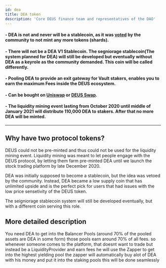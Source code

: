 ```yaml
---
id: dea
title: DEA token
description: 'Core DEUS finance team and representatives of the DAO'
---
```


#### - DEA is not and never will be a stablecoin, as it was [voted](https://t.me/deusfinance/33986) by the community to not mint any more tokens (shards).
#### - There will not be a DEA V1 Stablecoin. The segniorage stablecoin(The system planned for DEA) will still be developed but eventually without DEA as a keyrole as the community demanded. This coin will be called differently. 
#### - Pooling DEA to provide an exit gateway for Vault stakers, enables you to earn the maximum Fees inside the DEUS ecosystem.
#### - Can be bought on [Uniswap](https://app.uniswap.org/#/swap?inputCurrency=0x3b62f3820e0b035cc4ad602dece6d796bc325325&outputCurrency=0x80ab141f324c3d6f2b18b030f1c4e95d4d658778) or [DEUS Swap](https://app.deus.finance/swap).
#### - The liquidity mining event lasting from October 2020 until middle of January 2021 will distribute 110,000 DEA to stakers. After that no more DEA will be minted.


___

## Why have two protocol tokens?

DEUS could not be pre-minted and thus could not be used for the liquidity mining event. Liquidity mining was meant to let people engage with the DEUS protocol, by letting them farm pre-minted DEA until we launch the stock trading platform by late December 2020.

DEA was initially supposed to become a stablecoin, but the idea was vetoed by the community. Instead, DEA became a low supply coin that has unlimited upside and is the perfect pick for users that had issues with the low price sensetivity of the DEUS token.

The seigniorage stablecoin system will still be developed eventually, but with a different coin serving this role.




## More detailed description

You need DEA to get into the Balancer Pools (around 70% of the pooled assets are DEA in some form)
those pools earn around 70% of all fees.
so whenever someone comes to the platform, that doesnt want to trade but instead be a LiquidityProvider and earn fees
he will use the Zapper
to get into the highest yielding pool
the zapper will automatically buy alot of DEA with his money
and put it into the staking pools
this will be done seamlessly
